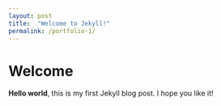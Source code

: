 ```yaml
---
layout: post
title:  "Welcome to Jekyll!"
permalink: /portfolio-1/
---
```


# Welcome
**Hello world**, this is my first Jekyll blog post.
I hope you like it!
